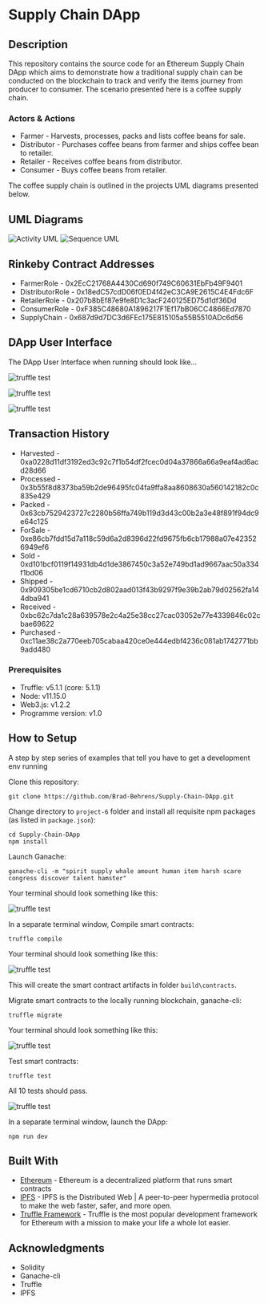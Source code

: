 # Supply Chain DApp

## Description
This repository contains the source code for an Ethereum Supply Chain DApp which aims to demonstrate how a traditional supply chain can be conducted on the blockchain to track and verify the items journey from producer to consumer. The scenario presented here is a coffee supply chain.

### Actors & Actions

* Farmer - Harvests, processes, packs and lists coffee beans for sale.
* Distributor - Purchases coffee beans from farmer and ships coffee bean to retailer.
* Retailer - Receives coffee beans from distributor.
* Consumer - Buys coffee beans from retailer.

The coffee supply chain is outlined in the projects UML diagrams presented below.

## UML Diagrams

![Activity UML](SupplyChain-UML/Activity_UML.png)
![Sequence UML](SupplyChain-UML/Sequence_UML.png)

## Rinkeby Contract Addresses

* FarmerRole - 0x2EcC21768A4430Cd690f749C60631EbFb49F9401
* DistributorRole - 0x18edC57cdD06f0ED4f42eC3CA9E2615C4E4Fdc6F
* RetailerRole - 0x207b8bEf87e9fe8D1c3acF240125ED75d1df36Dd
* ConsumerRole - 0xF385C48680A1896217F1Ef17bB06CC4866Ed7870
* SupplyChain - 0x687d9d7DC3d6FEc175E815105a55B5510ADc6d56

## DApp User Interface

The DApp User Interface when running should look like...

![truffle test](images/ftc_product_overview.png)

![truffle test](images/ftc_farm_details.png)

![truffle test](images/ftc_product_details.png)

## Transaction History

* Harvested - 0xa0228d11df3192ed3c92c7f1b54df2fcec0d04a37866a66a9eaf4ad6acd28d66
* Processed - 0x3b55f8d8373ba59b2de96495fc04fa9ffa8aa8608630a560142182c0c835e429
* Packed - 0x63cb7529423727c2280b56ffa749b119d3d43c00b2a3e48f891f94dc9e64c125
* ForSale - 0xe86cb7fdd15d7a118c59d6a2d8396d22fd9675fb6cb17988a07e423526949ef6
* Sold - 0xd101bcf0119f14931db4d1de3867450c3a52e749bd1ad9667aac50a334f1bd06
* Shipped - 0x909305be1cd6710cb2d802aad013f43b9297f9e39b2ab79d02562fa144dba941
* Received - 0xbc62c7da1c28a639578e2c4a25e38cc27cac03052e77e4339846c02cbae69622
* Purchased - 0xc11ae38c2a770eeb705cabaa420ce0e444edbf4236c081ab1742771bb9add480

### Prerequisites

* Truffle: v5.1.1 (core: 5.1.1)
* Node: v11.15.0
* Web3.js: v1.2.2
* Programme version: v1.0

## How to Setup

A step by step series of examples that tell you have to get a development env running

Clone this repository:

```
git clone https://github.com/Brad-Behrens/Supply-Chain-DApp.git
```

Change directory to ```project-6``` folder and install all requisite npm packages (as listed in ```package.json```):

```
cd Supply-Chain-DApp
npm install
```

Launch Ganache:

```
ganache-cli -m "spirit supply whale amount human item harsh scare congress discover talent hamster"
```

Your terminal should look something like this:

![truffle test](images/ganache-cli.png)

In a separate terminal window, Compile smart contracts:

```
truffle compile
```

Your terminal should look something like this:

![truffle test](images/truffle_compile.png)

This will create the smart contract artifacts in folder ```build\contracts```.

Migrate smart contracts to the locally running blockchain, ganache-cli:

```
truffle migrate
```

Your terminal should look something like this:

![truffle test](images/truffle_migrate.png)

Test smart contracts:

```
truffle test
```

All 10 tests should pass.

![truffle test](images/truffle_test.png)

In a separate terminal window, launch the DApp:

```
npm run dev
```

## Built With

* [Ethereum](https://www.ethereum.org/) - Ethereum is a decentralized platform that runs smart contracts
* [IPFS](https://ipfs.io/) - IPFS is the Distributed Web | A peer-to-peer hypermedia protocol
to make the web faster, safer, and more open.
* [Truffle Framework](http://truffleframework.com/) - Truffle is the most popular development framework for Ethereum with a mission to make your life a whole lot easier.


## Acknowledgments

* Solidity
* Ganache-cli
* Truffle
* IPFS
